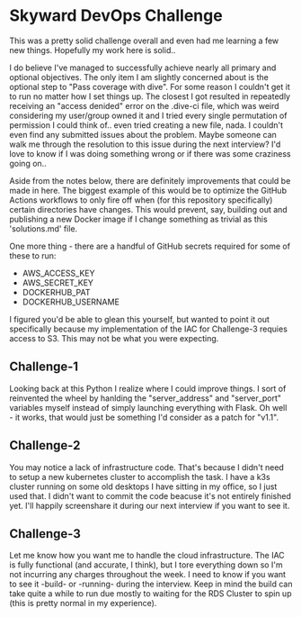 # Skyward DevOps Challenge

This was a pretty solid challenge overall and even had me learning a few new things.  Hopefully my work here is solid..

I do believe I've managed to successfully achieve nearly all primary and optional objectives.  The only item I am slightly concerned about is the optional step to "Pass coverage with dive".  For some reason I couldn't get it to run no matter how I set things up.  The closest I got resulted in repeatedly receiving an "access denided" error on the .dive-ci file, which was weird considering my user/group owned it and I tried every single permutation of permission I could think of.. even tried creating a new file, nada. I couldn't even find any submitted issues about the problem.  Maybe someone can walk me through the resolution to this issue during the next interview? I'd love to know if I was doing something wrong or if there was some craziness going on..

Aside from the notes below, there are definitely improvements that could be made in here. The biggest example of this would be to optimize the GitHub Actions workflows to only fire off when (for this repository specifically) certain directories have changes.  This would prevent, say, building out and publishing a new Docker image if I change something as trivial as this 'solutions.md' file.

One more thing - there are a handful of GitHub secrets required for some of these to run:
- AWS_ACCESS_KEY
- AWS_SECRET_KEY
- DOCKERHUB_PAT
- DOCKERHUB_USERNAME

I figured you'd be able to glean this yourself, but wanted to point it out specifically because my implementation of the IAC for Challenge-3 requies access to S3. This may not be what you were expecting.

## Challenge-1
Looking back at this Python I realize where I could improve things. I sort of reinvented the wheel by hanlding the "server_address" and "server_port" variables myself instead of simply launching everything with Flask. Oh well - it works, that would just be something I'd consider as a patch for "v1.1".

## Challenge-2
You may notice a lack of infrastructure code. That's because I didn't need to setup a new kubernetes cluster to accomplish the task. I have a k3s cluster running on some old desktops I have sitting in my office, so I just used that. I didn't want to commit the code beacuse it's not entirely finished yet.  I'll happily screenshare it during our next interview if you want to see it.

## Challenge-3
Let me know how you want me to handle the cloud infrastructure.  The IAC is fully functional (and accurate, I think), but I tore everything down so I'm not incurring any charges throughout the week. I need to know if you want to see it -build- or -running- during the interview.  Keep in mind the build can take quite a while to run due mostly to waiting for the RDS Cluster to spin up (this is pretty normal in my experience).

